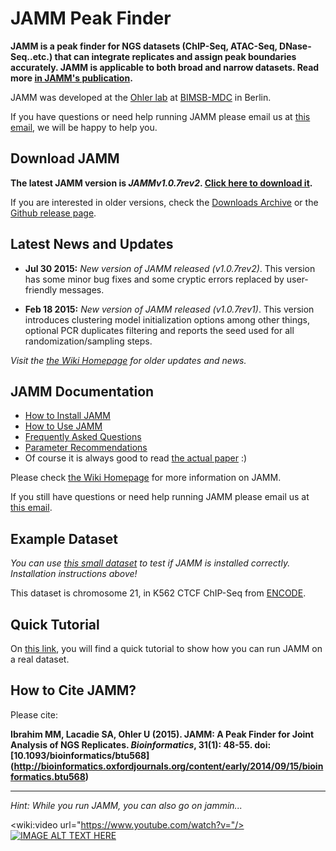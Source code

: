 JAMM Peak Finder
======

**JAMM is a peak finder for NGS datasets (ChIP-Seq, ATAC-Seq, DNase-Seq..etc.) that can integrate replicates and assign peak boundaries accurately. JAMM is applicable to both broad and narrow datasets. Read more [in JAMM's publication](http://bioinformatics.oxfordjournals.org/content/early/2014/09/15/bioinformatics.btu568).** 

JAMM was developed at the [Ohler lab](http://ohlerlab.mdc-berlin.net/) at [BIMSB-MDC](http://www.mdc-berlin.de/13800178/en/bimsb) in Berlin.

If you have questions or need help running JAMM please email us at [this email](http://www.google.com/recaptcha/mailhide/d?k=01vPijd2GG0LEbZV2NyE_rSA==&c=49GEiFp47dZQV_120clczwxYcP3tQ98VWBJtNl6_dBw=), we will be happy to help you.


Download JAMM
------

**The latest JAMM version is _JAMMv1.0.7rev2_. [Click here to download it](https://github.com/mahmoudibrahim/JAMM/archive/v1.0.7.2.zip).**

If you are interested in older versions, check the [Downloads Archive](https://github.com/mahmoudibrahim/JAMM/wiki/JAMM-Downloads-Archive) or the [Github release page](https://github.com/mahmoudibrahim/JAMM/releases). 

Latest News and Updates
------

* **Jul 30 2015:** *New version of JAMM released (v1.0.7rev2)*. This version has some minor bug fixes and some cryptic errors replaced by user-friendly messages.

* **Feb 18 2015:** *New version of JAMM released (v1.0.7rev1)*. This version introduces clustering model initialization options among other things, optional PCR duplicates filtering and reports the seed used for all randomization/sampling steps.

_Visit the [the Wiki Homepage](https://github.com/mahmoudibrahim/JAMM/wiki) for older updates and news._


JAMM Documentation
------

 * [How to Install JAMM](https://github.com/mahmoudibrahim/JAMM/wiki/Installing-JAMM)
 * [How to Use JAMM](https://github.com/mahmoudibrahim/JAMM/wiki/Usage)
 * [Frequently Asked Questions](https://github.com/mahmoudibrahim/JAMM/wiki/Frequently-Asked-Questions)
 * [Parameter Recommendations](https://github.com/mahmoudibrahim/JAMM/wiki/JAMM-Parameter-Recommendation)
 * Of course it is always good to read [the actual paper](http://bioinformatics.oxfordjournals.org/content/31/1/48) :)

Please check [the Wiki Homepage](https://github.com/mahmoudibrahim/JAMM/wiki) for more information on JAMM. 

If you still have questions or need help running JAMM please email us at [this email](http://www.google.com/recaptcha/mailhide/d?k=01vPijd2GG0LEbZV2NyE_rSA==&c=49GEiFp47dZQV_120clczwxYcP3tQ98VWBJtNl6_dBw=).

Example Dataset
------

*You can use [this small dataset](https://drive.google.com/file/d/0B8nxBVNVchN9cFFzQnQxMnNQUjQ/edit?usp=sharing) to test if JAMM is installed correctly. Installation instructions above!*

This dataset is chromosome 21, in K562 CTCF ChIP-Seq from [ENCODE](https://genome.ucsc.edu/ENCODE/).


Quick Tutorial
------

On [this link](https://github.com/mahmoudibrahim/JAMM/wiki/Basic-Tutorial), you will find a quick tutorial to show how you can run JAMM on a real dataset.

How to Cite JAMM?
------

Please cite:

**Ibrahim MM, Lacadie SA, Ohler U (2015). JAMM: A Peak Finder for Joint Analysis of NGS Replicates. _Bioinformatics_, 31(1): 48-55. doi: [10.1093/bioinformatics/btu568] (http://bioinformatics.oxfordjournals.org/content/early/2014/09/15/bioinformatics.btu568)**


---

*Hint: While you run JAMM, you can also go on jammin...*

<wiki:video url="https://www.youtube.com/watch?v="/>
[![IMAGE ALT TEXT HERE](http://img.youtube.com/vi/HSs1HgM0Wos/0.jpg)](http://www.youtube.com/watch?v=HSs1HgM0Wos)
